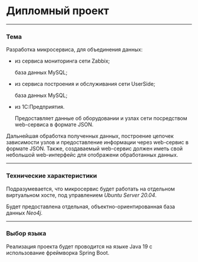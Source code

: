# Дипломный проект

---

### Тема

Разработка микросервиса, для объединения данных:
- из сервиса мониторинга сети Zabbix;

    база данных MySQL;
- из сервиса построения и обслуживания сети UserSide;

    база данных MySQL;
- из 1С:Предприятия.

    Предоставляет данные об оборудовании и узлах сети посредством web-сервиса в формате JSON.

Дальнейшая обработка полученных данных, построение цепочек зависимости узлов и предоставление информации через web-сервис в формате JSON. Также, создаваемый web-сервис должен иметь свой небольшой web-интерфейс для отображени обработанных данных.

---

### Технические характеристики

Подразумевается, что микросервис будет работать на отдельном виртуальном хосте, под управлением *Ubuntu Server 20.04*.

Будет предоставлена отдельная, объектно-ориентированная база данных *Neo4j*.

---

### Выбор языка

Реализация проекта будет проводится на языке Java 19 с использование фреймворка Spring Boot.